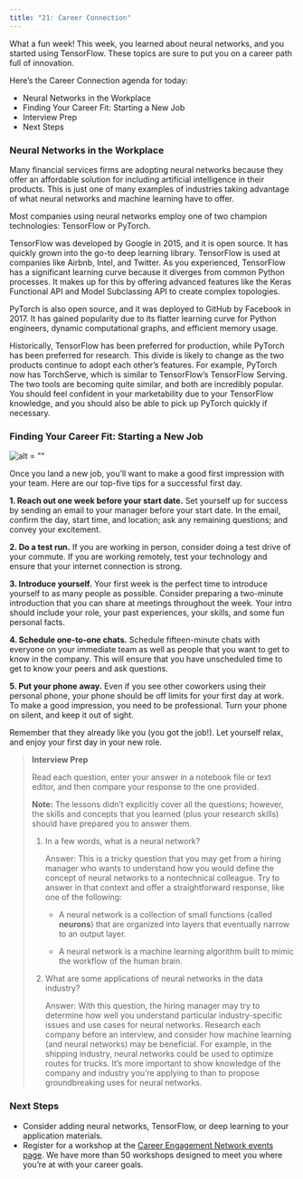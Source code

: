 ```yaml
---
title: "21: Career Connection"
---
```


<img style="display: none;" src="https://static.bc-edx.com/data/dl-1-2/m21/lms/img/banner.jpg" alt="lesson banner" />

What a fun week! This week, you learned about neural networks, and you started using TensorFlow. These topics are sure to put you on a career path full of innovation.

Here’s the Career Connection agenda for today:

* Neural Networks in the Workplace
* Finding Your Career Fit: Starting a New Job
* Interview Prep
* Next Steps

### Neural Networks in the Workplace

Many financial services firms are adopting neural networks because they offer an affordable solution for including artificial intelligence in their products. This is just one of many examples of industries taking advantage of what neural networks and machine learning have to offer.

Most companies using neural networks employ one of two champion technologies: TensorFlow or PyTorch.

TensorFlow was developed by Google in 2015, and it is open source. It has quickly grown into the go-to deep learning library. TensorFlow is used at companies like Airbnb, Intel, and Twitter. As you experienced, TensorFlow has a significant learning curve because it diverges from common Python processes. It makes up for this by offering advanced features like the Keras Functional API and Model Subclassing API to create complex topologies.

PyTorch is also open source, and it was deployed to GitHub by Facebook in 2017. It has gained popularity due to its flatter learning curve for Python engineers, dynamic computational graphs, and efficient memory usage.

Historically, TensorFlow has been preferred for production, while PyTorch has been preferred for research. This divide is likely to change as the two products continue to adopt each other’s features. For example, PyTorch now has TorchServe, which is similar to TensorFlow’s TensorFlow Serving. The two tools are becoming quite similar, and both are incredibly popular. You should feel confident in your marketability due to your TensorFlow knowledge, and you should also be able to pick up PyTorch quickly if necessary.

### Finding Your Career Fit: Starting a New Job

![alt = ""](https://static.bc-edx.com/data/dl-1-2/m21/lms/img/coding-career-on-the-job.jpg)

Once you land a new job, you’ll want to make a good first impression with your team. Here are our top-five tips for a successful first day.

**1. Reach out one week before your start date.** Set yourself up for success by sending an email to your manager before your start date. In the email, confirm the day, start time, and location; ask any remaining questions; and convey your excitement.

**2. Do a test run.** If you are working in person, consider doing a test drive of your commute. If you are working remotely, test your technology and ensure that your internet connection is strong.

**3. Introduce yourself.** Your first week is the perfect time to introduce yourself to as many people as possible. Consider preparing a two-minute introduction that you can share at meetings throughout the week. Your intro should include your role, your past experiences, your skills, and some fun personal facts.

**4. Schedule one-to-one chats.** Schedule fifteen-minute chats with everyone on your immediate team as well as people that you want to get to know in the company. This will ensure that you have unscheduled time to get to know your peers and ask questions.

**5. Put your phone away.** Even if you see other coworkers using their personal phone, your phone should be off limits for your first day at work. To make a good impression, you need to be professional. Turn your phone on silent, and keep it out of sight.

Remember that they already like you (you got the job!). Let yourself relax, and enjoy your first day in your new role.

> **Interview Prep**
>
> Read each question, enter your answer in a notebook file or text editor, and then compare your response to the one provided.
>
> **Note:** The lessons didn’t explicitly cover all the questions; however, the skills and concepts that you learned (plus your research skills) should have prepared you to answer them.
>
> 1. In a few words, what is a neural network?
>
>    Answer: This is a tricky question that you may get from a hiring manager who wants to understand how you would define the concept of neural networks to a nontechnical colleague. Try to answer in that context and offer a straightforward response, like one of the following:
>
>    * A neural network is a collection of small functions (called **neurons**) that are organized into layers that eventually narrow to an output layer.
>
>    * A neural network is a machine learning algorithm built to mimic the workflow of the human brain.
>
> 2. What are some applications of neural networks in the data industry?
>
>    Answer: With this question, the hiring manager may try to determine how well you understand particular industry-specific issues and use cases for neural networks. Research each company before an interview, and consider how machine learning (and neural networks) may be beneficial. For example, in the shipping industry, neural networks could be used to optimize routes for trucks. It’s more important to show knowledge of the company and industry you’re applying to than to propose groundbreaking uses for neural networks.

### Next Steps

* Consider adding neural networks, TensorFlow, or deep learning to your application materials.
* Register for a workshop at the [Career Engagement Network events page](https://careernetwork.2u.com/events/). We have more than 50 workshops designed to meet you where you’re at with your career goals.
